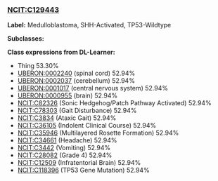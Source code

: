 
### [NCIT:C129443](http://purl.obolibrary.org/obo/NCIT_C129443)
**Label:** Medulloblastoma, SHH-Activated, TP53-Wildtype

**Subclasses:** 

**Class expressions from DL-Learner:**

- Thing 53.30%
- [UBERON:0002240](http://purl.obolibrary.org/obo/UBERON_0002240) (spinal cord) 52.94%
- [UBERON:0002037](http://purl.obolibrary.org/obo/UBERON_0002037) (cerebellum) 52.94%
- [UBERON:0001017](http://purl.obolibrary.org/obo/UBERON_0001017) (central nervous system) 52.94%
- [UBERON:0000955](http://purl.obolibrary.org/obo/UBERON_0000955) (brain) 52.94%
- [NCIT:C82326](http://purl.obolibrary.org/obo/NCIT_C82326) (Sonic Hedgehog/Patch Pathway Activated) 52.94%
- [NCIT:C78303](http://purl.obolibrary.org/obo/NCIT_C78303) (Gait Disturbance) 52.94%
- [NCIT:C3834](http://purl.obolibrary.org/obo/NCIT_C3834) (Ataxic Gait) 52.94%
- [NCIT:C36105](http://purl.obolibrary.org/obo/NCIT_C36105) (Indolent Clinical Course) 52.94%
- [NCIT:C35946](http://purl.obolibrary.org/obo/NCIT_C35946) (Multilayered Rosette Formation) 52.94%
- [NCIT:C34661](http://purl.obolibrary.org/obo/NCIT_C34661) (Headache) 52.94%
- [NCIT:C3442](http://purl.obolibrary.org/obo/NCIT_C3442) (Vomiting) 52.94%
- [NCIT:C28082](http://purl.obolibrary.org/obo/NCIT_C28082) (Grade 4) 52.94%
- [NCIT:C12509](http://purl.obolibrary.org/obo/NCIT_C12509) (Infratentorial Brain) 52.94%
- [NCIT:C118396](http://purl.obolibrary.org/obo/NCIT_C118396) (TP53 Gene Mutation) 52.94%


